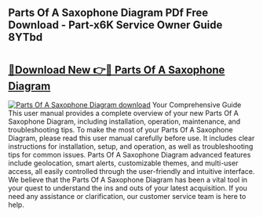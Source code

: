 ## Parts Of A Saxophone Diagram PDf Free Download - Part-x6K Service Owner Guide 8YTbd

# <h2><a href="http://dfsy28.blite.top/?on=Parts+Of+A+Saxophone+Diagram">🔗Download New 👉🔴 Parts Of A Saxophone Diagram</a></h2>

[![Parts Of A Saxophone Diagram download](https://i.imgur.com/lujVjoI.png)](http://dfsy28.blite.top/?on=Parts+Of+A+Saxophone+Diagram)
Your Comprehensive Guide This user manual provides a complete overview of your new Parts Of A Saxophone Diagram, including installation, operation, maintenance, and troubleshooting tips. To make the most of your Parts Of A Saxophone Diagram, please read this user manual carefully before use. It includes clear instructions for installation, setup, and operation, as well as troubleshooting tips for common issues. Parts Of A Saxophone Diagram advanced features include geolocation, smart alerts, customizable themes, and multi-user access, all easily controlled through the user-friendly and intuitive interface. We believe that the Parts Of A Saxophone Diagram has been a vital tool in your quest to understand the ins and outs of your latest acquisition. If you need any assistance or clarification, our customer service team is here to help.
